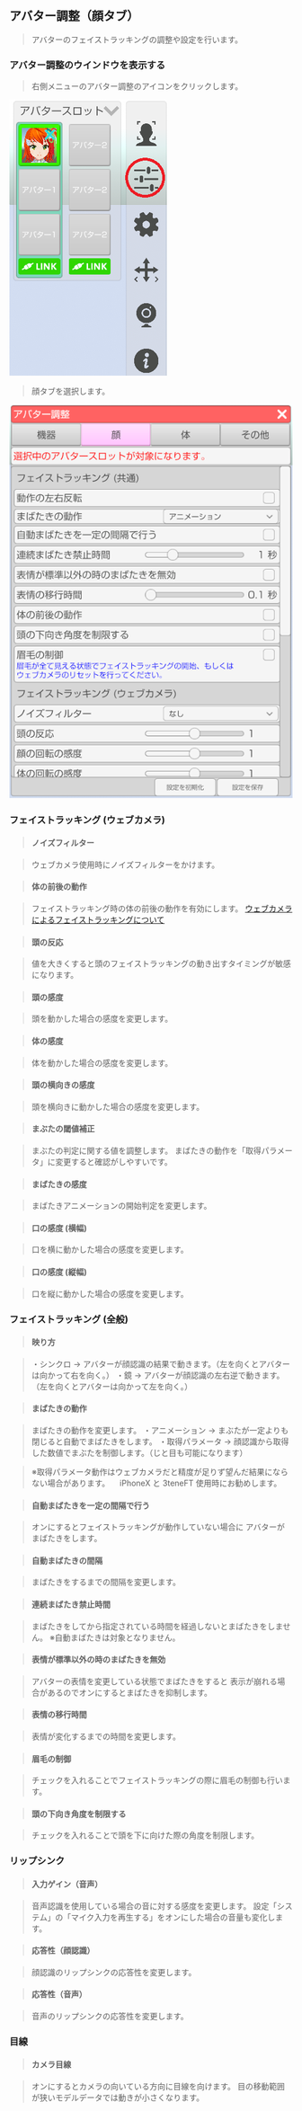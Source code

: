 ## アバター調整（顔タブ）


>アバターのフェイストラッキングの調整や設定を行います。


### アバター調整のウインドウを表示する

>右側メニューのアバター調整のアイコンをクリックします。

![画像](image/AdjustAvatar_FromMenu.png "")

>顔タブを選択します。

![画像](image/AdjustAvatarFace_00.png "")


### フェイストラッキング (ウェブカメラ)


>#### ノイズフィルター

>ウェブカメラ使用時にノイズフィルターをかけます。

>#### 体の前後の動作

>フェイストラッキング時の体の前後の動作を有効にします。
>[ウェブカメラによるフェイストラッキングについて](#ft_webcamera.md)

>#### 頭の反応

>値を大きくすると頭のフェイストラッキングの動き出すタイミングが敏感になります。

>#### 頭の感度

>頭を動かした場合の感度を変更します。

>#### 体の感度

>体を動かした場合の感度を変更します。

>#### 頭の横向きの感度

>頭を横向きに動かした場合の感度を変更します。

>#### まぶたの閾値補正

>まぶたの判定に関する値を調整します。
>まばたきの動作を「取得パラメータ」に変更すると確認がしやすいです。

>#### まばたきの感度

>まばたきアニメーションの開始判定を変更します。

>#### 口の感度 (横幅)

>口を横に動かした場合の感度を変更します。

>#### 口の感度 (縦幅)

>口を縦に動かした場合の感度を変更します。


### フェイストラッキング (全般)

>#### 映り方

>・シンクロ → アバターが顔認識の結果で動きます。（左を向くとアバターは向かって右を向く。）
>・鏡 → アバターが顔認識の左右逆で動きます。（左を向くとアバターは向かって左を向く。）

>#### まばたきの動作

>まばたきの動作を変更します。
>・アニメーション → まぶたが一定よりも閉じると自動でまばたきをします。
>・取得パラメータ → 顔認識から取得した数値でまぶたを制御します。（じと目も可能になります）

>※取得パラメータ動作はウェブカメラだと精度が足りず望んだ結果にならない場合があります。
>　iPhoneX と 3teneFT 使用時にお勧めします。


>#### 自動まばたきを一定の間隔で行う

>オンにするとフェイストラッキングが動作していない場合に
>アバターがまばたきをします。

>#### 自動まばたきの間隔

>まばたきをするまでの間隔を変更します。

>#### 連続まばたき禁止時間

>まばたきをしてから指定されている時間を経過しないとまばたきをしません。
>※自動まばたきは対象となりません。

>#### 表情が標準以外の時のまばたきを無効

>アバターの表情を変更している状態でまばたきをすると
>表示が崩れる場合があるのでオンにするとまばたきを抑制します。

>#### 表情の移行時間

>表情が変化するまでの時間を変更します。

>#### 眉毛の制御

>チェックを入れることでフェイストラッキングの際に眉毛の制御も行います。

>#### 頭の下向き角度を制限する

>チェックを入れることで頭を下に向けた際の角度を制限します。

### リップシンク

>#### 入力ゲイン（音声）

>音声認識を使用している場合の音に対する感度を変更します。
>設定「システム」の「マイク入力を再生する」をオンにした場合の音量も変化します。

>#### 応答性（顔認識）

>顔認識のリップシンクの応答性を変更します。

>#### 応答性（音声）

>音声のリップシンクの応答性を変更します。


### 目線

>#### カメラ目線

>オンにするとカメラの向いている方向に目線を向けます。
>目の移動範囲が狭いモデルデータでは動きが小さくなります。


